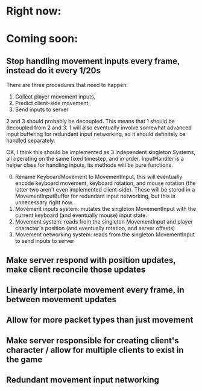 # Right now:


# Coming soon:

## Stop handling movement inputs every frame, instead do it every 1/20s
There are three procedures that need to happen:
1. Collect player movement inputs,
2. Predict client-side movement,
3. Send inputs to server

2 and 3 should probably be decoupled. This means that 1 should be decoupled from 2 and 3.
1 will also eventually involve somewhat advanced input buffering for redundant input networking,
so it should definitely be handled separately.

OK, I think this should be implemented as 3 independent singleton Systems, all operating on the same
fixed timestep, and in order. InputHandler is a helper class for handling inputs, its methods will be
pure functions.

0. Rename KeyboardMovement to MovementInput, this will eventually encode keyboard movement, keyboard
rotation, and mouse rotation (the latter two aren't even implemented client-side). These will be
stored in a MovementInputBuffer for redundant input networking, but this is unnecessary right now.
1. Movement inputs system: mutates the singleton MovementInput with the current keyboard (and eventually
mouse) input state.
2. Movement system: reads from the singleton MovementInput and player character's position
(and eventually rotation, and server offsets) 
3. Movement networking system: reads from the singleton MovementInput to send inputs to server






## Make server respond with position updates, make client reconcile those updates

## Linearly interpolate movement every frame, in between movement updates

## Allow for more packet types than just movement

## Make server responsible for creating client's character / allow for multiple clients to exist in the game

## Redundant movement input networking
